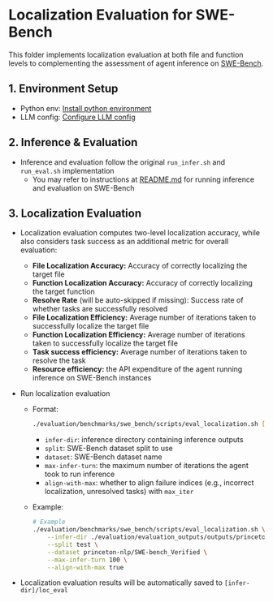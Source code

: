 # **Localization Evaluation for SWE-Bench**

This folder implements localization evaluation at both file and function levels to complementing the assessment of agent inference on [SWE-Bench](https://www.swebench.com/).

## **1. Environment Setup**
- Python env: [Install python environment](../../../../Development.md#1-requirements)
- LLM config: [Configure LLM config](../../../../Development.md#3-configuring-the-language-model)

## **2. Inference & Evaluation**
- Inference and evaluation follow the original `run_infer.sh` and `run_eval.sh` implementation
    - You may refer to instructions at [README.md](../README.md) for running inference and evaluation on SWE-Bench

## **3. Localization Evaluation**
- Localization evaluation computes two-level localization accuracy, while also considers task success as an additional metric for overall evaluation:
    - **File Localization Accuracy:** Accuracy of correctly localizing the target file
    - **Function Localization Accuracy:** Accuracy of correctly localizing the target function
    - **Resolve Rate** (will be auto-skipped if missing): Success rate of whether tasks are successfully resolved
    - **File Localization Efficiency:** Average number of iterations taken to successfully localize the target file
    - **Function Localization Efficiency:** Average number of iterations taken to successfully localize the target file
    - **Task success efficiency:** Average number of iterations taken to resolve the task
    - **Resource efficiency:** the API expenditure of the agent running inference on SWE-Bench instances

- Run localization evaluation
    - Format:
        ```bash
        ./evaluation/benchmarks/swe_bench/scripts/eval_localization.sh [infer-dir] [split] [dataset] [max-infer-turn] [align-with-max]
        ```
        - `infer-dir`: inference directory containing inference outputs
        - `split`: SWE-Bench dataset split to use
        - `dataset`: SWE-Bench dataset name
        - `max-infer-turn`: the maximum number of iterations the agent took to run inference
        - `align-with-max`: whether to align failure indices (e.g., incorrect localization, unresolved tasks) with `max_iter`

    - Example:
        ```bash
        # Example
        ./evaluation/benchmarks/swe_bench/scripts/eval_localization.sh \
            --infer-dir ./evaluation/evaluation_outputs/outputs/princeton-nlp__SWE-bench_Verified-test/CodeActAgent/gpt_4o_100_N \
            --split test \
            --dataset princeton-nlp/SWE-bench_Verified \
            --max-infer-turn 100 \
            --align-with-max true
        ```

- Localization evaluation results will be automatically saved to `[infer-dir]/loc_eval`
